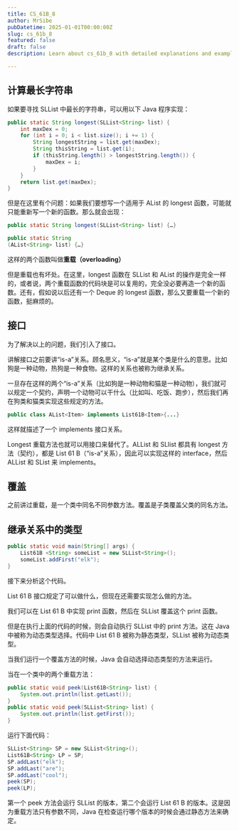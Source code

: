```yaml
---
title: CS_61B_8
author: MrSibe
pubDatetime: 2025-01-01T00:00:00Z
slug: cs_61b_8
featured: false
draft: false
description: Learn about cs_61b_8 with detailed explanations and examples.

---
```

## 计算最长字符串

如果要寻找 SLList 中最长的字符串，可以用以下 Java 程序实现：

```java
public static String longest(SLList<String> list) {
    int maxDex = 0;
    for (int i = 0; i < list.size(); i += 1) {
        String longestString = list.get(maxDex);
        String thisString = list.get(i);
        if (thisString.length() > longestString.length()) {
            maxDex = i;
        }
    }
    return list.get(maxDex);
}
```

但是在这里有个问题：如果我们要想写一个适用于 AList 的 longest 函数，可能就只能重新写一个新的函数。那么就会出现：

```java
public static String longest(SLList<String> list) {…}

public static String 
(AList<String> list) {…}
```

这样的两个函数叫做**重载（overloading）**

但是重载也有坏处。在这里，longest 函数在 SLList 和 AList 的操作是完全一样的，或者说，两个重载函数的代码块是可以复用的，完全没必要再造一个新的函数。还有，假如说以后还有一个 Deque 的 longest 函数，那么又要重载一个新的函数，挺麻烦的。

## 接口

为了解决以上的问题，我们引入了接口。

讲解接口之前要讲“is-a”关系。顾名思义，“is-a”就是某个类是什么的意思。比如狗是一种动物，热狗是一种食物。这样的关系也被称为继承关系。

一旦存在这样的两个“is-a”关系（比如狗是一种动物和猫是一种动物），我们就可以规定一个契约，声明一个动物可以干什么（比如叫、吃饭、跑步），然后我们再在狗类和猫类实现这些规定的方法。

```java
public class AList<Item> implements List61B<Item>{...}
```

这样就描述了一个 implements 接口关系。

Longest 重载方法也就可以用接口来替代了。ALList 和 SLlist 都具有 longest 方法（契约），都是 List 61 B（“is-a”关系），因此可以实现这样的 interface，然后 ALList 和 SList 来 implements。

## 覆盖

之前讲过重载，是一个类中同名不同参数方法。覆盖是子类覆盖父类的同名方法。

## 继承关系中的类型

```java
public static void main(String[] args) {
    List61B <String> someList = new SLList<String>();
    someList.addFirst("elk");
}
```

接下来分析这个代码。

List 61 B 接口规定了可以做什么，但现在还需要实现怎么做的方法。

我们可以在 List 61 B 中实现 print 函数，然后在 SLList 覆盖这个 print 函数。

但是在执行上面的代码的时候，则会自动执行 SLList 中的 print 方法。这在 Java 中被称为动态类型选择。代码中 List 61 B 被称为静态类型，SLList 被称为动态类型。

当我们运行一个覆盖方法的时候，Java 会自动选择动态类型的方法来运行。

当在一个类中的两个重载方法：

```java
public static void peek(List61B<String> list) {
    System.out.println(list.getLast());
}
public static void peek(SLList<String> list) {
    System.out.println(list.getFirst());
}
```

运行下面代码：

```java
SLList<String> SP = new SLList<String>();
List61B<String> LP = SP;
SP.addLast("elk");
SP.addLast("are");
SP.addLast("cool");
peek(SP);
peek(LP);
```

第一个 peek 方法会运行 SLList 的版本，第二个会运行 List 61 B 的版本。这是因为重载方法只有参数不同，Java 在检查运行哪个版本的时候会通过静态方法来确定。